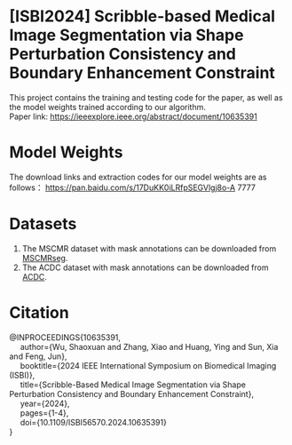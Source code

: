 # [ISBI2024] Scribble-based Medical Image Segmentation via Shape Perturbation Consistency and Boundary Enhancement Constraint
This project contains the training and testing code for the paper, as well as the model weights trained according to our algorithm. <br>
Paper link: https://ieeexplore.ieee.org/abstract/document/10635391

# Model Weights
The download links and extraction codes for our model weights are as follows：
https://pan.baidu.com/s/17DuKK0iLRfpSEGVlgj8o-A 
7777

# Datasets
1. The MSCMR dataset with mask annotations can be downloaded from [MSCMRseg](https://zmiclab.github.io/zxh/0/mscmrseg19/data.html).
2. The ACDC dataset with mask annotations can be downloaded from [ACDC](https://www.creatis.insa-lyon.fr/Challenge/acdc/).

# Citation
@INPROCEEDINGS{10635391,<br>
 $~~~~$ author={Wu, Shaoxuan and Zhang, Xiao and Huang, Ying and Sun, Xia and Feng, Jun},<br>
 $~~~~$ booktitle={2024 IEEE International Symposium on Biomedical Imaging (ISBI)}, <br>
 $~~~~$ title={Scribble-Based Medical Image Segmentation via Shape Perturbation Consistency and Boundary Enhancement Constraint}, <br>
 $~~~~$ year={2024},<br>
 $~~~~$ pages={1-4},<br>
 $~~~~$ doi={10.1109/ISBI56570.2024.10635391}<br>
}
